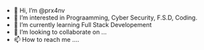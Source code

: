 - 👋 Hi, I’m @prx4nv
- 👀 I’m interested in Prograamming, Cyber Security, F.S.D, Coding.
- 🌱 I’m currently learning Full Stack Developement
- 💞️ I’m looking to collaborate on ...
- 📫 How to reach me ....

<!---
prx4nv/prx4nv is a ✨ special ✨ repository because its `README.md` (this file) appears on your GitHub profile.
You can click the Preview link to take a look at your changes.
--->
